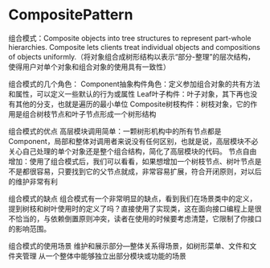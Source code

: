 # CompositePattern
组合模式：Composite objects into tree structures to represent part-whole hierarchies. Composite lets clients treat individual objects and compositions of objects uniformly.（将对象组合成树形结构以表示“部分-整理”的层次结构，使得用户对单个对象和组合对象的使用具有一致性）

组合模式的几个角色： Component抽象构件角色：定义参加组合对象的共有方法和属性，可以定义一些默认的行为或属性 Leaf叶子构件：叶子对象，其下再也没有其他的分支，也就是遍历的最小单位 Composite树枝构件：树枝对象，它的作用是组合树枝节点和叶子节点形成一个树形结构

组合模式的优点 高层模块调用简单：一颗树形机构中的所有节点都是Component，局部和整体对调用者来说没有任何区别，也就是说，高层模块不必关心自己处理的单个对象还是整个组合结构，简化了高层模块的代码。 节点自由增加：使用了组合模式后，我们可以看看，如果想增加一个树枝节点、树叶节点是不是都很容易，只要找到它的父节点就成，非常容易扩展，符合开闭原则，对以后的维护非常有利

组合模式的缺点 组合模式有一个非常明显的缺点，看到我们在场景类中的定义，提到树枝和树叶使用时的定义了吗？直接使用了实现类，这在面向接口编程上是很不恰当的，与依赖倒置原则冲突，读者在使用的时候要考虑清楚，它限制了你接口的影响范围。

组合模式的使用场景 维护和展示部分—整体关系得场景，如树形菜单、文件和文件夹管理 从一个整体中能够独立出部分模块或功能的场景
